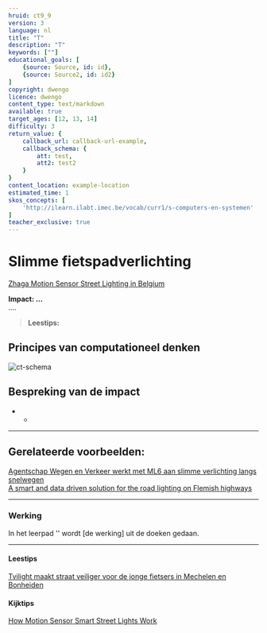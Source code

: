 ```yaml
---
hruid: ct9_9
version: 3
language: nl
title: "T"
description: "T"
keywords: [""]
educational_goals: [
    {source: Source, id: id}, 
    {source: Source2, id: id2}
]
copyright: dwengo
licence: dwengo
content_type: text/markdown
available: true
target_ages: [12, 13, 14]
difficulty: 3
return_value: {
    callback_url: callback-url-example,
    callback_schema: {
        att: test,
        att2: test2
    }
}
content_location: example-location
estimated_time: 1
skos_concepts: [
    'http://ilearn.ilabt.imec.be/vocab/curr1/s-computers-en-systemen'
]
teacher_exclusive: true
---
```


# Slimme fietspadverlichting

[Zhaga Motion Sensor Street Lighting in Belgium](https://vimeo.com/383465814)

**Impact: ...**<br>
....

> **Leestips:**<br>


## Principes van computationeel denken

![ct-schema](@learning-object/m_ct_impact_9/nl/3)
 
## Bespreking van de impact

-  
    - 

-------------------------------
## Gerelateerde voorbeelden: 

[Agentschap Wegen en Verkeer werkt met ML6 aan slimme verlichting langs snelwegen](https://datanews.knack.be/nieuws/agentschap-wegen-en-verkeer-werkt-met-ml6-aan-slimme-verlichting-langs-snelwegen/)<br>
[A smart and data driven solution for the road lighting on Flemish highways](https://www.ml6.eu/client-cases/predictive-steering-of-road-lighting-on-flemish-highways-turing-project)


-----------------------------
### Werking 
In het leerpad '' wordt [de werking] uit de doeken gedaan.

-----------------------------
#### Leestips

[Tvilight maakt straat veiliger voor de jonge fietsers in Mechelen en Bonheiden](https://tvilight.com/nl/tvilight-maakt-straat-veiliger-voor-de-jonge-fietsers-in-mechelen-en-bonheiden/)


#### Kijktips
[How Motion Sensor Smart Street Lights Work](https://youtu.be/kiNxjFDDGCk)

